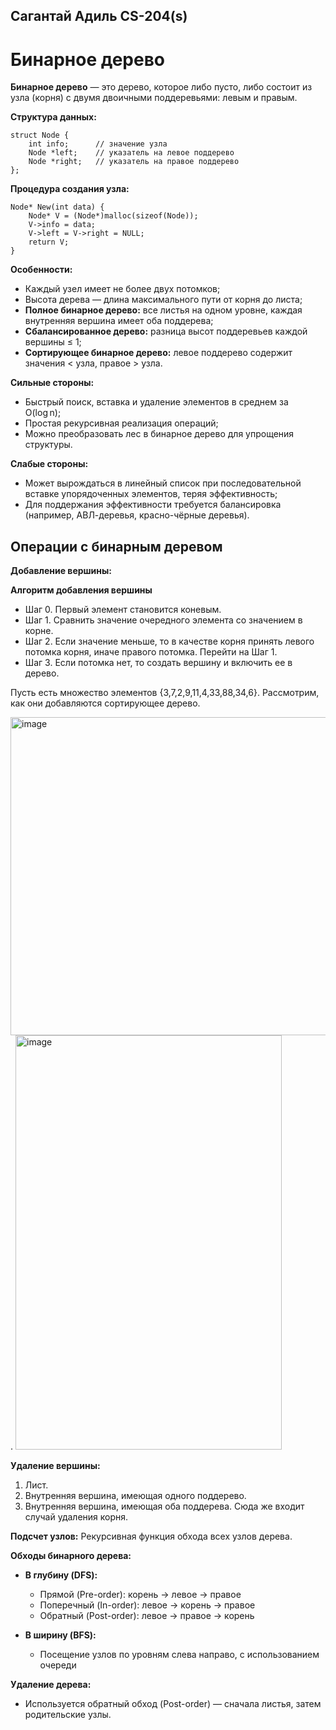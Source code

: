 ## Сагантай Адиль CS-204(s) 
# Бинарное дерево

**Бинарное дерево** — это дерево, которое либо пусто, либо состоит из узла (корня) с двумя двоичными поддеревьями: левым и правым.

**Структура данных:**

    struct Node {
        int info;      // значение узла
        Node *left;    // указатель на левое поддерево
        Node *right;   // указатель на правое поддерево
    };

**Процедура создания узла:**

    Node* New(int data) {
        Node* V = (Node*)malloc(sizeof(Node));
        V->info = data;
        V->left = V->right = NULL;
        return V;
    }

**Особенности:**

- Каждый узел имеет не более двух потомков;
- Высота дерева — длина максимального пути от корня до листа;
- **Полное бинарное дерево:** все листья на одном уровне, каждая внутренняя вершина имеет оба поддерева;
- **Сбалансированное дерево:** разница высот поддеревьев каждой вершины ≤ 1;
- **Сортирующее бинарное дерево:** левое поддерево содержит значения < узла, правое > узла.

**Сильные стороны:**

- Быстрый поиск, вставка и удаление элементов в среднем за O(log n);
- Простая рекурсивная реализация операций;
- Можно преобразовать лес в бинарное дерево для упрощения структуры.

**Слабые стороны:**

- Может вырождаться в линейный список при последовательной вставке упорядоченных элементов, теряя эффективность;
- Для поддержания эффективности требуется балансировка (например, АВЛ-деревья, красно-чёрные деревья).

## Операции с бинарным деревом

**Добавление вершины:**

**Алгоритм добавления вершины**
- Шаг 0. Первый элемент становится коневым.
- Шаг 1. Сравнить значение очередного элемента со значением в корне.
- Шаг 2. Если значение меньше, то в качестве корня принять левого потомка корня, иначе правого потомка. Перейти на Шаг 1.
- Шаг 3. Если потомка нет, то создать вершину и включить ее в дерево.

Пусть есть множество элементов {3,7,2,9,11,4,33,88,34,6}. Рассмотрим, как они добавляются сортирующее дерево.

<img width="690" height="509" alt="image" src="https://github.com/user-attachments/assets/888a1ff5-1f3f-4f06-97ab-ab0201334798" />  . <img width="426" height="663" alt="image" src="https://github.com/user-attachments/assets/ec64e03d-b544-4ec5-93f7-973ae0f7529a" />


**Удаление вершины:**

1. Лист.
2. Внутренняя вершина, имеющая одного поддерево.
3. Внутренняя вершина, имеющая оба поддерева. Сюда же входит случай удаления корня.



**Подсчет узлов:**
Рекурсивная функция обхода всех узлов дерева.

**Обходы бинарного дерева:**

- **В глубину (DFS):**
    - Прямой (Pre-order): корень → левое → правое
    - Поперечный (In-order): левое → корень → правое
    - Обратный (Post-order): левое → правое → корень

- **В ширину (BFS):**
    - Посещение узлов по уровням слева направо, с использованием очереди

**Удаление дерева:**
- Используется обратный обход (Post-order) — сначала листья, затем родительские узлы.
